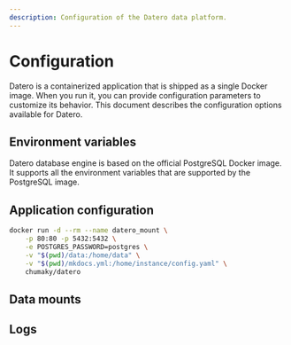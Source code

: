 ```yaml
---
description: Configuration of the Datero data platform.
---
```


# Configuration
Datero is a containerized application that is shipped as a single Docker image.
When you run it, you can provide configuration parameters to customize its behavior.
This document describes the configuration options available for Datero.


## Environment variables
Datero database engine is based on the official PostgreSQL Docker image.
It supports all the environment variables that are supported by the PostgreSQL image.


## Application configuration

```sh
docker run -d --rm --name datero_mount \
    -p 80:80 -p 5432:5432 \
    -e POSTGRES_PASSWORD=postgres \
    -v "$(pwd)/data:/home/data" \
    -v "$(pwd)/mkdocs.yml:/home/instance/config.yaml" \
    chumaky/datero
```

## Data mounts


## Logs